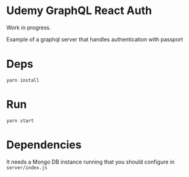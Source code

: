 # Udemy GraphQL React Auth

Work in progress.

Example of a graphql server that handles authentication with passport

# Deps

```
yarn install
```

# Run

```
yarn start
```

# Dependencies

It needs a Mongo DB instance running that you should configure in `server/index.js`

